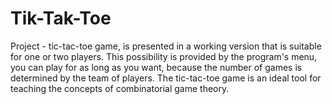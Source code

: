 # Tik-Tak-Toe
Project - tic-tac-toe game, is presented in a working version that is suitable for one or two players. 
This possibility is provided by the program's menu, you can play for as long as you want, because the number of games is determined by the team of players. 
The tic-tac-toe game is an ideal tool for teaching the concepts of combinatorial game theory.
